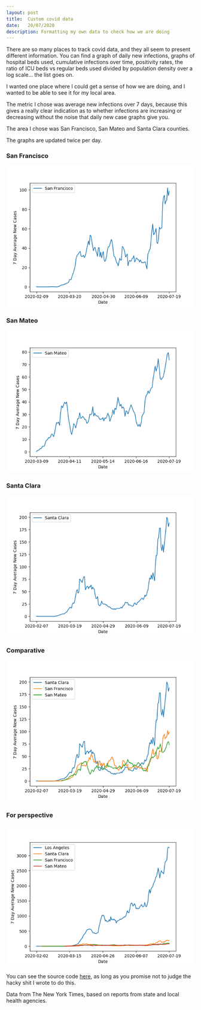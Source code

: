 ```yaml
---
layout: post
title:  Custom covid data
date:   20/07/2020
description: Formatting my own data to check how we are doing
---
```


There are so many places to track covid data, and they all seem to present different information. You can find a graph of daily new infections, graphs of hospital beds used, cumulative infections over time, positivity rates, the ratio of ICU beds vs regular beds used divided by population density over a log scale... the list goes on.

I wanted one place where I could get a sense of how we are doing, and I wanted to be able to see it for my local area.

The metric I chose was average new infections over 7 days, because this gives a really clear indication as to whether infections are increasing or decreasing without the noise that daily new case graphs give you.

The area I chose was San Francisco, San Mateo and Santa Clara counties.

The graphs are updated twice per day.

### San Francisco

![SF](https://raw.githubusercontent.com/jakebloom/covid/master/out/san_francisco.png)

### San Mateo

![SM](https://raw.githubusercontent.com/jakebloom/covid/master/out/san_mateo.png)


### Santa Clara

![SC](https://raw.githubusercontent.com/jakebloom/covid/master/out/santa_clara.png)

### Comparative

![NORCAL](https://raw.githubusercontent.com/jakebloom/covid/master/out/san_francisco_san_mateo_santa_clara.png)

### For perspective

![ALL](https://raw.githubusercontent.com/jakebloom/covid/master/out/san_francisco_san_mateo_santa_clara_los_angeles.png)


You can see the source code [here](https://github.com/jakebloom/covid/), as long as you promise not to judge the hacky shit I wrote to do this.

Data from The New York Times, based on reports from state and local health agencies.